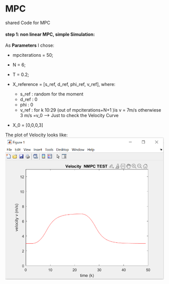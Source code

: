# MPC

shared Code for MPC

#### step 1: non linear MPC, simple Simulation:
As **Parameters** I chose:
* mpciterations = 50;     
* N             = 6;      
* T             = 0.2; 
* X_reference = [s_ref, d_ref, phi_ref, v_ref], where:
    - s_ref : random for the moment 
    - d_ref : 0
    - phi : 0
    - v_ref : for k 10:29 (out of mpciterations+N+1 )is v = 7m/s otherwiese 3 m/s =v_0 --> Just to check the Velocity Curve

* X_0 = [0,0,0,3]

The plot of Velocity looks like:
![first curve](https://github.com/amaltrigui/MPC/blob/main/Plots/v1.PNG)
